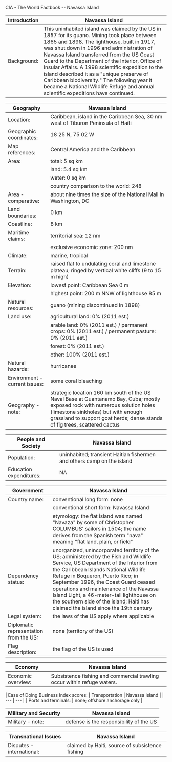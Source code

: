 CIA - The World Factbook -- Navassa Island

| Introduction | Navassa Island |
| --- | --- |
| Background: | This uninhabited island was claimed by the US in 1857 for its guano. Mining took place between 1865 and 1898. The lighthouse, built in 1917, was shut down in 1996 and administration of Navassa Island transferred from the US Coast Guard to the Department of the Interior, Office of Insular Affairs. A 1998 scientific expedition to the island described it as a "unique preserve of Caribbean biodiversity." The following year it became a National Wildlife Refuge and annual scientific expeditions have continued. |

| Geography | Navassa Island |
| --- | --- |
| Location: | Caribbean, island in the Caribbean Sea, 30 nm west of Tiburon Peninsula of Haiti |
| Geographic coordinates: | 18 25 N, 75 02 W |
| Map references: | Central America and the Caribbean |
| Area: | total: 5 sq km |
| | land: 5.4 sq km |
| | water: 0 sq km |
| | country comparison to the world: 248 |
| Area - comparative: | about nine times the size of the National Mall in Washington, DC |
| Land boundaries: | 0 km |
| Coastline: | 8 km |
| Maritime claims: | territorial sea: 12 nm |
| | exclusive economic zone: 200 nm |
| Climate: | marine, tropical |
| Terrain: | raised flat to undulating coral and limestone plateau; ringed by vertical white cliffs (9 to 15 m high) |
| Elevation: | lowest point: Caribbean Sea 0 m |
| | highest point: 200 m NNW of lighthouse 85 m |
| Natural resources: | guano (mining discontinued in 1898) |
| Land use: | agricultural land: 0% (2011 est.) |
| | arable land: 0% (2011 est.) / permanent crops: 0% (2011 est.) / permanent pasture: 0% (2011 est.) |
| | forest: 0% (2011 est.) |
| | other: 100% (2011 est.) |
| Natural hazards: | hurricanes |
| Environment - current issues: | some coral bleaching |
| Geography - note: | strategic location 160 km south of the US Naval Base at Guantanamo Bay, Cuba; mostly exposed rock with numerous solution holes (limestone sinkholes) but with enough grassland to support goat herds; dense stands of fig trees, scattered cactus |

| People and Society | Navassa Island |
| --- | --- |
| Population: | uninhabited; transient Haitian fishermen and others camp on the island |
| Education expenditures: | NA |

| Government | Navassa Island |
| --- | --- |
| Country name: | conventional long form: none |
| | conventional short form: Navassa Island |
| | etymology: the flat island was named "Navaza" by some of Christopher COLUMBUS' sailors in 1504; the name derives from the Spanish term "nava" meaning "flat land, plain, or field" |
| Dependency status: | unorganized, unincorporated territory of the US; administered by the Fish and Wildlife Service, US Department of the Interior from the Caribbean Islands National Wildlife Refuge in Boqueron, Puerto Rico; in September 1996, the Coast Guard ceased operations and maintenance of the Navassa Island Light, a 46-meter-tall lighthouse on the southern side of the island; Haiti has claimed the island since the 19th century |
| Legal system: | the laws of the US apply where applicable |
| Diplomatic representation from the US: | none (territory of the US) |
| Flag description: | the flag of the US is used |

| Economy | Navassa Island |
| --- | --- |
| Economic overview: | Subsistence fishing and commercial trawling occur within refuge waters. |

| Ease of Doing Business Index scores: | Transportation | Navassa Island |
| --- | --- |
| Ports and terminals: | none; offshore anchorage only |

| Military and Security | Navassa Island |
| --- | --- |
| Military - note: | defense is the responsibility of the US |

| Transnational Issues | Navassa Island |
| --- | --- |
| Disputes - international: | claimed by Haiti, source of subsistence fishing |
